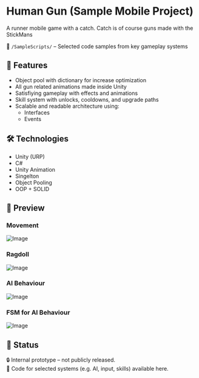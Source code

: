 # Human Gun (Sample Mobile Project)

A runner mobile game with a catch. Catch is of course guns made with the StickMans

📂 `/SampleScripts/` – Selected code samples from key gameplay systems

## 🧠 Features

- Object pool with dictionary for increase optimization
- All gun related animations made inside Unity
- Satisfiying gameplay with effects and animations
- Skill system with unlocks, cooldowns, and upgrade paths
- Scalable and readable architecture using:
  - Interfaces
  - Events

## 🛠️ Technologies

- Unity (URP)
- C#
- Unity Animation
- Singelton
- Object Pooling
- OOP + SOLID

## 🎥 Preview
###  Movement
![Image](https://github.com/user-attachments/assets/7d2471c6-845d-4039-8811-0888cfb393fd)
###  Ragdoll
![Image](https://github.com/user-attachments/assets/61db7110-2c07-4c13-9ad9-be6202cf610f)
###  AI Behaviour
![Image](https://github.com/user-attachments/assets/bb5b0c4c-8fb6-4e25-9b25-176f7facb513)
###  FSM for AI Behaviour
![Image](https://github.com/user-attachments/assets/5288dc5c-e2dc-4ba4-a2b3-221454ff6d77)
## 📂 Status
🔒 Internal prototype – not publicly released.  
🚧 Code for selected systems (e.g. AI, input, skills) available here.


